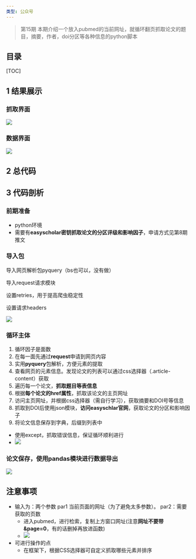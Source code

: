 ```yaml
---
类型: 公众号
---
```


> 第15期
> 本期介绍一个放入pubmed的当前网址，就循环翻页抓取论文的题目，摘要，作者，doi分区等各种信息的python脚本

## 目录

[TOC]

## 1 结果展示

### 抓取界面

![](https://pic-go-42.oss-cn-guangzhou.aliyuncs.com/img/20231203020519.png)

### 数据界面

![](https://pic-go-42.oss-cn-guangzhou.aliyuncs.com/img/a1ed5d6902211681426452de09ba555.png)

## 2 总代码

## 3 代码剖析

### 前期准备

- python环境
- 需要有**easyscholar密钥抓取论文的分区评级和影响因子**，申请方式见第8期推文

### 导入包

导入网页解析包pyquery（bs也可以，没有做）

导入request请求模块

设置retries，用于提高爬虫稳定性

设置请求headers

![](https://pic-go-42.oss-cn-guangzhou.aliyuncs.com/img/20231203020805.png)

### 循环主体

1. 循环因子是面数
2. 在每一面先通过**request**申请到网页内容
3. 实用**pyquery**包解析，方便元素的提取
4. 查看网页的元素信息。发现论文的列表可以通过css选择器（.article-content）获取
5. 遍历每一个论文，**抓取题目等表信息**
6. 根据**每个论文的href属性**，抓取该论文的主页网址
7. 访问主页网址，并根据css选择器（需自行学习），获取摘要和DOI号等信息
8. 抓取到DOI后使用json模块，**访问easyschlar官网**，获取论文的分区和影响因子
9. 将论文信息保存到字典，后缀到列表中
- 使用except，抓取错误信息，保证循环顺利进行
- ![](https://pic-go-42.oss-cn-guangzhou.aliyuncs.com/img/20231203022003.png)

### 论文保存，使用pandas模块进行数据导出

![](https://pic-go-42.oss-cn-guangzhou.aliyuncs.com/img/20231202164804.png)

## 注意事项

- 输入为：两个参数 par1 当前页面的网址（为了避免太多参数）。 par2：需要获取的页数
	- 进入pubmed，进行检索，复制上方窗口网址(注意**网址不要带&page=0**，有的话删掉再放进函数)
	- ![](https://pic-go-42.oss-cn-guangzhou.aliyuncs.com/img/20231203022218.png)
- 可进行操作的点
	- 在框架下，根据CSS选择器可自定义抓取哪些元素并排序